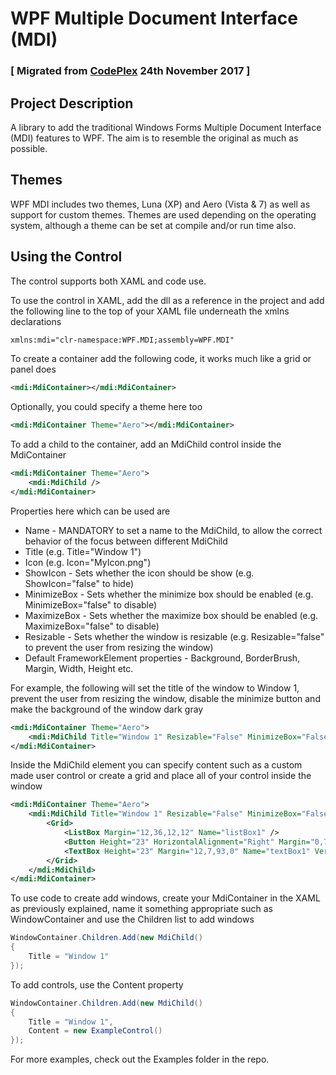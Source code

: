 # WPF Multiple Document Interface (MDI)

### [ Migrated from [CodePlex](https://wpfmdi.codeplex.com) 24th November 2017 ] 

## Project Description
A library to add the traditional Windows Forms Multiple Document Interface (MDI) features to WPF. The aim is to resemble the original as much as possible.

## Themes
WPF MDI includes two themes, Luna (XP) and Aero (Vista & 7) as well as support for custom themes. Themes are used depending on the operating system, although a theme can be set at compile and/or run time also.

## Using the Control
The control supports both XAML and code use.

To use the control in XAML, add the dll as a reference in the project and add the following line to the top of your XAML file underneath the xmlns declarations

```xml
xmlns:mdi="clr-namespace:WPF.MDI;assembly=WPF.MDI"
```

To create a container add the following code, it works much like a grid or panel does

```xml
<mdi:MdiContainer></mdi:MdiContainer>
```

Optionally, you could specify a theme here too

```xml
<mdi:MdiContainer Theme="Aero"></mdi:MdiContainer>
```

To add a child to the container, add an MdiChild control inside the MdiContainer

```xml
<mdi:MdiContainer Theme="Aero">
    <mdi:MdiChild />
</mdi:MdiContainer>
```

Properties here which can be used are
* Name - MANDATORY to set a name to the MdiChild, to allow the correct behavior of the focus between different MdiChild
* Title (e.g. Title="Window 1")
* Icon (e.g. Icon="MyIcon.png")
* ShowIcon - Sets whether the icon should be show (e.g. ShowIcon="false" to hide)
* MinimizeBox - Sets whether the minimize box should be enabled (e.g. MinimizeBox="false" to disable)
* MaximizeBox - Sets whether the maximize box should be enabled (e.g. MaximizeBox="false" to disable)
* Resizable - Sets whether the window is resizable (e.g. Resizable="false" to prevent the user from resizing the window)
* Default FrameworkElement properties - Background, BorderBrush, Margin, Width, Height etc.

For example, the following will set the title of the window to Window 1, prevent the user from resizing the window, disable the minimize button and make the background of the window dark gray

```xml
<mdi:MdiContainer Theme="Aero">
    <mdi:MdiChild Title="Window 1" Resizable="False" MinimizeBox="False" Background="DarkGray" />
</mdi:MdiContainer>
```

Inside the MdiChild element you can specify content such as a custom made user control or create a grid and place all of your control inside the window

```xml
<mdi:MdiContainer Theme="Aero">
    <mdi:MdiChild Title="Window 1" Resizable="False" MinimizeBox="False" Background="DarkGray">
        <Grid>
            <ListBox Margin="12,36,12,12" Name="listBox1" />
            <Button Height="23" HorizontalAlignment="Right" Margin="0,7,12,0" Name="button1" VerticalAlignment="Top" Width="75">Button</Button>
            <TextBox Height="23" Margin="12,7,93,0" Name="textBox1" VerticalAlignment="Top" />
        </Grid>
    </mdi:MdiChild>
</mdi:MdiContainer>
```

To use code to create add windows, create your MdiContainer in the XAML as previously explained, name it something appropriate such as WindowContainer and use the Children list to add windows

```csharp
WindowContainer.Children.Add(new MdiChild()
{
    Title = "Window 1"
});
```
To add controls, use the Content property

```csharp
WindowContainer.Children.Add(new MdiChild()
{
    Title = "Window 1",
    Content = new ExampleControl()
});
```

For more examples, check out the Examples folder in the repo.